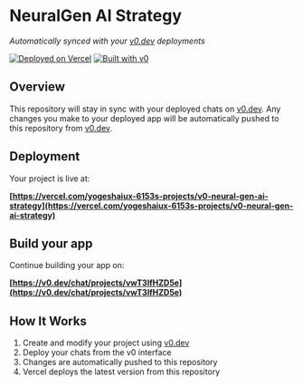# NeuralGen AI Strategy

*Automatically synced with your [v0.dev](https://v0.dev) deployments*

[![Deployed on Vercel](https://img.shields.io/badge/Deployed%20on-Vercel-black?style=for-the-badge&logo=vercel)](https://vercel.com/yogeshaiux-6153s-projects/v0-neural-gen-ai-strategy)
[![Built with v0](https://img.shields.io/badge/Built%20with-v0.dev-black?style=for-the-badge)](https://v0.dev/chat/projects/vwT3lfHZD5e)

## Overview

This repository will stay in sync with your deployed chats on [v0.dev](https://v0.dev).
Any changes you make to your deployed app will be automatically pushed to this repository from [v0.dev](https://v0.dev).

## Deployment

Your project is live at:

**[https://vercel.com/yogeshaiux-6153s-projects/v0-neural-gen-ai-strategy](https://vercel.com/yogeshaiux-6153s-projects/v0-neural-gen-ai-strategy)**

## Build your app

Continue building your app on:

**[https://v0.dev/chat/projects/vwT3lfHZD5e](https://v0.dev/chat/projects/vwT3lfHZD5e)**

## How It Works

1. Create and modify your project using [v0.dev](https://v0.dev)
2. Deploy your chats from the v0 interface
3. Changes are automatically pushed to this repository
4. Vercel deploys the latest version from this repository